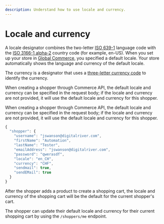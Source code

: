 ```yaml
---
description: Understand how to use locale and currency.
---
```


# Locale and currency

A locale designator combines the two-letter [ISO 639-1](https://en.wikipedia.org/wiki/ISO\_639-1) language code with the [ISO 3166-1 alpha-2](https://en.wikipedia.org/wiki/ISO\_3166-1\_alpha-2) country code (for example, en-US). When you set up your store in [Global Commerce](https://gc.digitalriver.com/gc/ent/login.do), you specified a default locale. Your store automatically shows the language and currency of the default locale.

The currency is a designator that uses a [three-letter currency code](https://www.iban.com/currency-codes) to identify the currency.

When creating a shopper through Commerce API, the default locale and currency can be specified in the request body; if the locale and currency are not provided, it will use the default locale and currency for this shopper.

When creating a shopper through Commerce API, the default locale and currency can be specified in the request body; if the locale and currency are not provided, it will use the default locale and currency for this shopper.

```javascript
{
  "shopper": {
    "username": "jswanson@digitalriver.com",
    "firstName": "Automation",
    "lastName": "Tester",
    "emailAddress": "jswanson@digitalriver.com",
    "password": "qwerasdf",
    "locale": "en_CH",
    "currency": "CHF",
    "sendmail": true,
    "sendEMail": true
  }
}
```

After the shopper adds a product to create a shopping cart, the locale and currency of the shopping cart will be the default for the current shopper's cart.

The shopper can update their default locale and currency for their current shopping cart by using the `/shoppers/me` endpoint.
